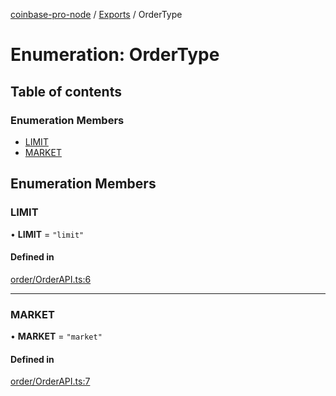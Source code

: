 [coinbase-pro-node](../README.md) / [Exports](../modules.md) / OrderType

# Enumeration: OrderType

## Table of contents

### Enumeration Members

- [LIMIT](OrderType.md#limit)
- [MARKET](OrderType.md#market)

## Enumeration Members

### LIMIT

• **LIMIT** = `"limit"`

#### Defined in

[order/OrderAPI.ts:6](https://github.com/bennycode/coinbase-pro-node/blob/dacd532/src/order/OrderAPI.ts#L6)

---

### MARKET

• **MARKET** = `"market"`

#### Defined in

[order/OrderAPI.ts:7](https://github.com/bennycode/coinbase-pro-node/blob/dacd532/src/order/OrderAPI.ts#L7)
